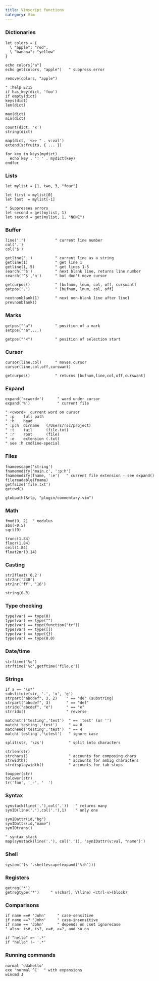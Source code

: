 ```yaml
---
title: Vimscript functions
category: Vim
---
```


### Dictionaries

```vim
let colors = {
  \ "apple": "red",
  \ "banana": "yellow"
}
```

```vim
echo colors["a"]
echo get(colors, "apple")   " suppress error
```

```vim
remove(colors, "apple")
```

```vim
" :help E715
if has_key(dict, 'foo')
if empty(dict)
keys(dict)
len(dict)
```

```vim
max(dict)
min(dict)
```

```vim
count(dict, 'x')
string(dict)
```

```vim
map(dict, '<>> " . v:val')
extend(s:fruits, { ... })
```

```vim
for key in keys(mydict)
  echo key . ': ' . mydict(key)
endfor
```

### Lists

```vim
let mylist = [1, two, 3, "four"]

let first = mylist[0]
let last  = mylist[-1]

" Suppresses errors
let second = get(mylist, 1)
let second = get(mylist, 1, "NONE")
```

### Buffer

```vim
line('.')             " current line number
col('.')
col('$')
```

```vim
getline('.')          " current line as a string
getline(1)            " get line 1
getline(1, 5)         " get lines 1-5
search('^$')          " next blank line, returns line number
search('^$','n')      " but don't move cursor
```

```vim
getcurpos()           " [bufnum, lnum, col, off, curswant]
getpos('.')           " [bufnum, lnum, col, off]
```

```vim
nextnonblank(1)       " next non-blank line after line1
prevnonblank()
```

### Marks

```vim
getpos("'a")          " position of a mark
setpos("'a",...)
```

```vim
getpos("'<")          " position of selection start
```

### Cursor

```vim
cursor(line,col)      " moves cursor
cursor(line,col,off,curswant)
```

```vim
getcurpos()           " returns [bufnum,line,col,off,curswant]
```

### Expand

```vim
expand('<cword>')      " word under cursor
expand('%')            " current file
```

```vim
" <cword>  current word on cursor
" :p    full path
" :h    head
" :p:h  dirname   (/Users/rsc/project)
" :t    tail      (file.txt)
" :r    root      (file)
" :e    extension (.txt)
" see :h cmdline-special
```

### Files

```vim
fnameescape('string')
fnamemodify('main.c', ':p:h')
fnamemodify(fname, ':e')   " current file extension - see expand()
filereadable(fname)
getfsize('file.txt')
getcwd()
```

```vim
globpath(&rtp, "plugin/commentary.vim")
```

### Math

```vim
fmod(9, 2)  " modulus
abs(-0.5)
sqrt(9)
```

```vim
trunc(1.84)
floor(1.84)
ceil(1.84)
float2nr(3.14)
```

### Casting

```vim
str2float('0.2')
str2nr('240')
str2nr('ff', '16')
```

```vim
string(0.3)
```

### Type checking

```vim
type(var) == type(0)
type(var) == type("")
type(var) == type(function("tr"))
type(var) == type([])
type(var) == type({})
type(var) == type(0.0)
```

### Date/time

```vim
strftime('%c')
strftime('%c',getftime('file.c'))
```

### Strings

```vim
if a =~ '\s*'
substitute(str, '.', 'x', 'g')
strpart("abcdef", 3, 2)    " == "de" (substring)
strpart("abcdef", 3)       " == "def"
stridx("abcdef", "e")      " == "e"
strridx()                  " reverse
```

```vim
matchstr('testing','test')  " == 'test' (or '')
match('testing','test')     " == 0
matchend('testing','test')  " == 4
match('testing','\ctest')   " ignore case
```

```vim
split(str, '\zs')           " split into characters
```

```vim
strlen(str)
strchars()                  " accounts for composing chars
strwidth()                  " accounts for ambig characters
strdisplaywidth()           " accounts for tab stops
```

```vim
toupper(str)
tolower(str)
tr('foo', '_-', '  ')
```

### Syntax

```vim
synstack(line('.'),col('.'))   " returns many
synID(line('.'),col('.'),1)    " only one
```

```vim
synIDattr(id,"bg")
synIDattr(id,"name")
synIDtrans()
```

```vim
" syntax stack
map(synstack(line('.'), col('.')), 'synIDattr(v:val, "name")')
```

### Shell

```vim
system('ls '.shellescape(expand('%:h')))
```

### Registers

```vim
getreg('*')
getregtype('*')     " v(char), V(line) <ctrl-v>(block)
```

### Comparisons

```vim
if name ==# 'John'     " case-sensitive
if name ==? 'John'     " case-insensitive
if name == 'John'      " depends on :set ignorecase
" also: is#, is?, >=#, >=?, and so on
```

```vim
if "hello" =~ '.*'
if "hello" !~ '.*'
```

### Running commands

```vim
normal 'ddahello'
exe 'normal ^C'  " with expansions
wincmd J
```

